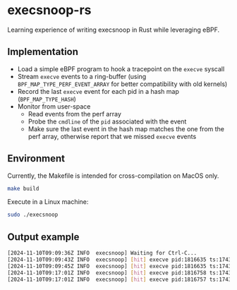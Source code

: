 # execsnoop-rs

Learning experience of writing execsnoop in Rust while leveraging eBPF.

## Implementation

* Load a simple eBPF program to hook a tracepoint on the `execve` syscall
* Stream `execve` events to a ring-buffer (using `BPF_MAP_TYPE_PERF_EVENT_ARRAY` for better compatibility with old kernels)
* Record the last `execve` event for each pid in a hash map (`BPF_MAP_TYPE_HASH`)
* Monitor from user-space
  * Read events from the perf array
  * Probe the `cmdline` of the `pid` associated with the event
  * Make sure the last event in the hash map matches the one from the perf array, otherwise report that we missed `execve` events

## Environment
Currently, the Makefile is intended for cross-compilation on MacOS only.
```bash
make build
```

Execute in a Linux machine:
```bash
sudo ./execsnoop
```

## Output example
```bash
[2024-11-10T09:09:36Z INFO  execsnoop] Waiting for Ctrl-C...
[2024-11-10T09:09:43Z INFO  execsnoop] [hit] execve pid:1816635 ts:1743067495540048 cmd:["-c=\"print('hi')\""]
[2024-11-10T09:09:45Z INFO  execsnoop] [hit] execve pid:1816635 ts:1743069885642674 cmd:["-c=\"print('hi')\""]
[2024-11-10T09:17:01Z INFO  execsnoop] [hit] execve pid:1816758 ts:1743505561262607 cmd:["run-parts", "--report", "/etc/cron.hourly"]
[2024-11-10T09:17:01Z INFO  execsnoop] [hit] execve pid:1816757 ts:1743505556385013 cmd:["/bin/sh", "-c", "   cd / && run-parts --report /etc/cron.hourly"]
```
